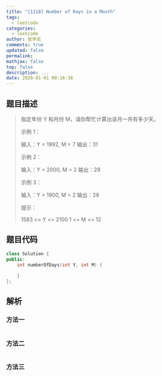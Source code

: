 ```yaml
---
title: "[1118] Number of Days in a Month"
tags:
  - leetcode
categories:
  - leetcode
author: 张学志
comments: true
updated: false
permalink:
mathjax: false
top: false
description: ...
date: 2020-01-01 00:18:38
---
```


## 题目描述

> 指定年份 Y 和月份 M，请你帮忙计算出该月一共有多少天。 
> 
> 
> 
> 示例 1： 
> 
> 输入：Y = 1992, M = 7
> 输出：31
> 
> 
> 示例 2： 
> 
> 输入：Y = 2000, M = 2
> 输出：29
> 
> 
> 示例 3： 
> 
> 输入：Y = 1900, M = 2
> 输出：28
> 
> 
> 
> 
> 提示： 
> 
> 
> 1583 <= Y <= 2100 
> 1 <= M <= 12 
> 
> 

## 题目代码

```cpp
class Solution {
public:
    int numberOfDays(int Y, int M) {
        
    }
};
```

## 解析

### 方法一

```cpp

```

### 方法二

```cpp

```

### 方法三

```cpp

```

